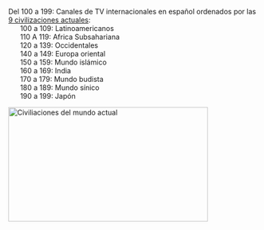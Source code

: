 Del 100 a 199: Canales de TV internacionales en español ordenados por las <a href="https://es.wikipedia.org/wiki/Choque_de_civilizaciones">9 civilizaciones actuales</a>:</br>
&nbsp;&nbsp;&nbsp;&nbsp;&nbsp;&nbsp;100 a 109: Latinoamericanos</br>
&nbsp;&nbsp;&nbsp;&nbsp;&nbsp;&nbsp;110 A 119: Africa Subsahariana</br>
&nbsp;&nbsp;&nbsp;&nbsp;&nbsp;&nbsp;120 a 139: Occidentales</br>
&nbsp;&nbsp;&nbsp;&nbsp;&nbsp;&nbsp;140 a 149: Europa oriental</br>
&nbsp;&nbsp;&nbsp;&nbsp;&nbsp;&nbsp;150 a 159: Mundo islámico</br>
&nbsp;&nbsp;&nbsp;&nbsp;&nbsp;&nbsp;160 a 169: India</br>
&nbsp;&nbsp;&nbsp;&nbsp;&nbsp;&nbsp;170 a 179: Mundo budista</br>
&nbsp;&nbsp;&nbsp;&nbsp;&nbsp;&nbsp;180 a 189: Mundo sínico</br>
&nbsp;&nbsp;&nbsp;&nbsp;&nbsp;&nbsp;190 a 199: Japón</br>


<img
  src="https://upload.wikimedia.org/wikipedia/commons/thumb/4/41/Culturalia_Mundi.png/1280px-Culturalia_Mundi.png"
  alt="Civiliaciones del mundo actual"
  width="400"
  height="230" 
/>
